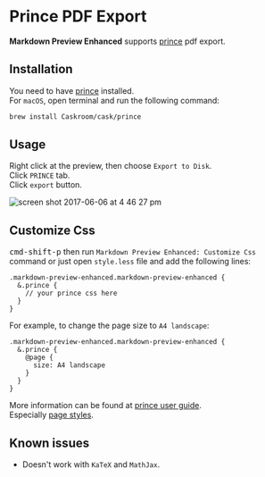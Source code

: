 # Prince PDF Export
**Markdown Preview Enhanced** supports [prince](https://www.princexml.com/) pdf export.  

## Installation  
You need to have [prince](https://www.princexml.com/) installed.  
For `macOS`, open terminal and run the following command:
```sh
brew install Caskroom/cask/prince
```

## Usage
Right click at the preview, then choose `Export to Disk`.  
Click `PRINCE` tab.  
Click `export` button.    

![screen shot 2017-06-06 at 4 46 27 pm](https://user-images.githubusercontent.com/1908863/26853716-b68b279e-4ad8-11e7-896e-8e7c2990326b.png)

## Customize Css
<kbd>cmd-shift-p</kbd> then run `Markdown Preview Enhanced: Customize Css` command or just open `style.less` file and add the following lines:  

```less
.markdown-preview-enhanced.markdown-preview-enhanced {
  &.prince {
    // your prince css here
  }
}
```

For example, to change the page size to `A4 landscape`:  
```less
.markdown-preview-enhanced.markdown-preview-enhanced {
  &.prince {
    @page {
      size: A4 landscape
    }
  }
}
```

More information can be found at [prince user guide](https://www.princexml.com/doc/).  
Especially [page styles](https://www.princexml.com/doc/paged/#page-styles).  


## Known issues
* Doesn't work with `KaTeX` and `MathJax`.  